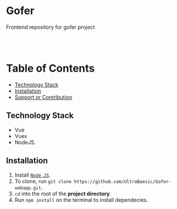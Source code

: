 # Gofer
Frontend repository for gofer project

<br />
<br />

# Table of Contents
- [Technology Stack](#technology-stack)
- [Installation](#installation)
- [Support or Contribution](#Support~Contribution)

## Technology Stack
- Vue
- Vuex
- NodeJS.

## Installation
1. Install [`Node JS`](https://nodejs.org/en/).
2. To clone, run `git clone https://github.com/UltraBaesic/Gofer-webapp.git`.
3. `cd` into the root of the **project directory**.
4. Run `npm install` on the terminal to install dependecies.

